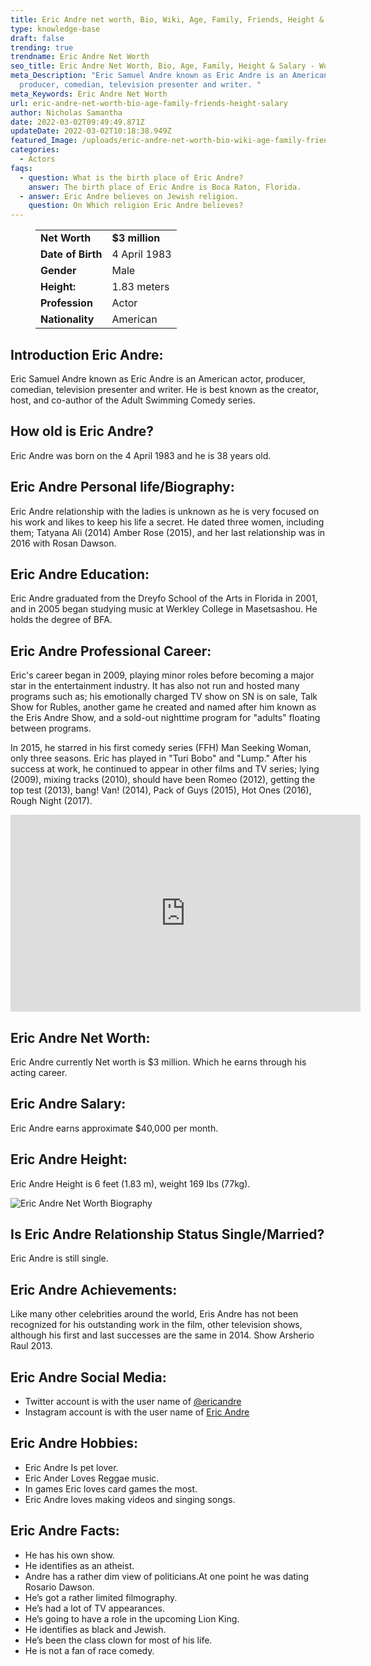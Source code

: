 ```yaml
---
title: Eric Andre net worth, Bio, Wiki, Age, Family, Friends, Height & Salary
type: knowledge-base
draft: false
trending: true
trendname: Eric Andre Net Worth
seo_title: Eric Andre Net Worth, Bio, Age, Family, Height & Salary - WorthKnow
meta_Description: "Eric Samuel Andre known as Eric Andre is an American actor,
  producer, comedian, television presenter and writer. "
meta_Keywords: Eric Andre Net Worth
url: eric-andre-net-worth-bio-age-family-friends-height-salary
author: Nicholas Samantha
date: 2022-03-02T09:49:49.871Z
updateDate: 2022-03-02T10:18:38.949Z
featured_Image: /uploads/eric-andre-net-worth-bio-wiki-age-family-friends-height-salary.png
categories:
  - Actors
faqs:
  - question: What is the birth place of Eric Andre?
    answer: The birth place of Eric Andre is Boca Raton, Florida.
  - answer: Eric Andre believes on Jewish religion.
    question: On Which religion Eric Andre believes?
---
```

<figure class="wp-block-table is-style-stripes">
  <table>
    <tbody>
      <tr>
        <td>
          <strong>Net Worth</strong>
        </td>
        <td>
          <strong>$3 million</strong>
        </td>
      </tr>
      <tr>
        <td>
          <strong>Date of Birth</strong>
        </td>
        <td>4 April 1983</td>
      </tr>
      <tr>
        <td>
          <strong>Gender</strong>
        </td>
        <td>Male</td>
      </tr>
      <tr>
        <td>
          <strong>Height:</strong>
        </td>
        <td>1.83 meters</td>
      </tr>
      <tr>
        <td>
          <strong>Profession</strong>
        </td>
        <td>Actor</td>
      </tr>
      <tr>
        <td>
          <strong>Nationality</strong>
        </td>
        <td>American</td>
      </tr>
    </tbody>
  </table>
</figure>

## **Introduction Eric Andre:**

Eric Samuel Andre known as Eric Andre is an American actor, producer, comedian, television presenter and writer. He is best known as the creator, host, and co-author of the Adult Swimming Comedy series.

## **How old is Eric Andre?**

Eric Andre was born on the 4 April 1983 and he is 38 years old.

## **Eric Andre Personal life/Biography:**

Eric Andre relationship with the ladies is unknown as he is very focused on his work and likes to keep his life a secret. He dated three women, including them; Tatyana Ali (2014) Amber Rose (2015), and her last relationship was in 2016 with Rosan Dawson.

## **Eric Andre Education:**

Eric Andre graduated from the Dreyfo School of the Arts in Florida in 2001, and in 2005 began studying music at Werkley College in Masetsashou. He holds the degree of BFA.

## **Eric Andre Professional Career:**

Eric's career began in 2009, playing minor roles before becoming a major star in the entertainment industry. It has also not run and hosted many programs such as; his emotionally charged TV show on SN is on sale, Talk Show for Rubles, another game he created and named after him known as the Eris Andre Show, and a sold-out nighttime program for "adults" floating between programs.

 In 2015, he starred in his first comedy series (FFH) Man Seeking Woman, only three seasons. Eric has played in "Turi Bobo" and "Lump." After his success at work, he continued to appear in other films and TV series; lying (2009), mixing tracks (2010), should have been Romeo (2012), getting the top test (2013), bang! Van! (2014), Pack of Guys (2015), Hot Ones (2016), Rough Night (2017).

<iframe width="560" height="315" src="https://www.youtube.com/embed/AjtEGvXu4tU" title="YouTube video player" frameborder="0" allow="accelerometer; autoplay; clipboard-write; encrypted-media; gyroscope; picture-in-picture" allowfullscreen></iframe>

## **Eric Andre Net Worth:**

Eric Andre currently Net worth is $3 million. Which he earns through his acting career.

## **Eric Andre Salary:**

Eric Andre earns approximate $40,000 per month.

## **Eric Andre Height:**

Eric Andre Height is 6 feet (1.83 m), weight 169 Ibs (77kg).

![Eric Andre Net Worth Biography](/uploads/eric-andre-net-worth-bio-and-details.webp)

## **Is Eric Andre Relationship Status Single/Married?**

Eric Andre is still single.

## **Eric Andre Achievements:**

Like many other celebrities around the world, Eris Andre has not been recognized for his outstanding work in the film, other television shows, although his first and last successes are the same in 2014. Show Arsherio Raul 2013.

## **Eric Andre Social Media:**

* Twitter account is with the user name of <a href="https://twitter.com/ericandre" rel="nofollow">@ericandre</a>
* Instagram account is with the user name of <a href="https://www.instagram.com/ericfuckingandre/" rel="nofollow">Eric Andre</a>

## **Eric Andre Hobbies:**

* Eric Andre Is pet lover.
* Eric Ander Loves Reggae music.
* In games Eric loves card games the most.
* Eric Andre loves making videos and singing songs.

## **Eric Andre Facts:**

* He has his own show.
* He identifies as an atheist.
* Andre has a rather dim view of politicians.At one point he was dating Rosario Dawson.
* He’s got a rather limited filmography.
* He’s had a lot of TV appearances.
* He’s going to have a role in the upcoming Lion King.
* He identifies as black and Jewish.
* He’s been the class clown for most of his life.
* He is not a fan of race comedy.